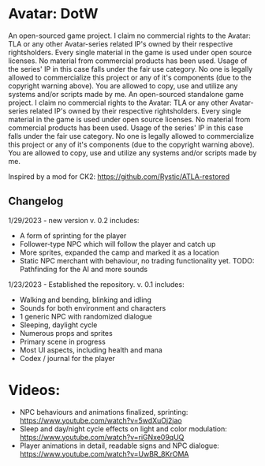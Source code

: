# Avatar: DotW

An open-sourced game project. I claim no commercial rights to the Avatar: TLA or any other Avatar-series related IP's owned by their respective rightsholders. Every single material in the game is used under open source licenses. No material from commercial products has been used. Usage of the series' IP in this case falls under the fair use category. No one is legally allowed to commercialize this project or any of it's components (due to the copyright warning above). You are allowed to copy, use and utilize any systems and/or scripts made by me.
An open-sourced standalone game project. I claim no commercial rights to the Avatar: TLA or any other Avatar-series related IP's owned by their respective rightsholders. Every single material in the game is used under open source licenses. No material from commercial products has been used. Usage of the series' IP in this case falls under the fair use category. No one is legally allowed to commercialize this project or any of it's components (due to the copyright warning above). You are allowed to copy, use and utilize any systems and/or scripts made by me.

Inspired by a mod for CK2: https://github.com/Rystic/ATLA-restored

## Changelog
1/29/2023 - new version
v. 0.2 includes:
- A form of sprinting for the player
- Follower-type NPC which will follow the player and catch up
- More sprites, expanded the camp and marked it as a location
- Static NPC merchant with behaviour, no trading functionality yet.
TODO: Pathfinding for the AI and more sounds

1/23/2023 - Established the repository.
v. 0.1 includes:
- Walking and bending, blinking and idling
- Sounds for both environment and characters
- 1 generic NPC with randomized dialogue
- Sleeping, daylight cycle
- Numerous props and sprites
- Primary scene in progress
- Most UI aspects, including health and mana
- Codex / journal for the player
# Videos:
- NPC behaviours and animations finalized, sprinting:
  https://www.youtube.com/watch?v=5wdXuOj2jao
- Sleep and day/night cycle effects on light and color modulation:
  https://www.youtube.com/watch?v=riGNxe09qUQ
- Player animations in detail, readable signs and NPC dialogue:
  https://www.youtube.com/watch?v=UwBR_8KrOMA
